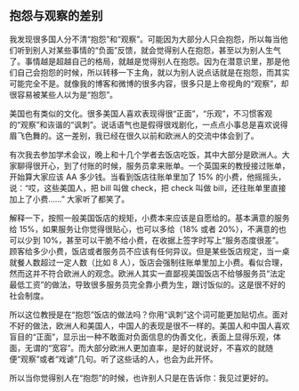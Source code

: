 <div class="inner">
<h2>抱怨与观察的差别</h2>
<p>我发现很多国人分不清“抱怨”和“观察”。可能因为大部分人只会抱怨，所以每当他们听到别人对某些事情的“负面”反馈，就会觉得别人在抱怨，甚至以为别人生气了。事情越是超越自己的格局，就越是觉得别人在抱怨。因为在潜意识里，那是他们自己会抱怨的时候，所以转移一下主角，就以为别人说点话就是在抱怨，而其实可能完全不是。就像我的博客和微博的很多内容，很多只是上帝视角的“观察”，却很容易被某些人以为是“抱怨”。</p>
<p>美国也有类似的文化。很多美国人喜欢表现得很“正面”，“乐观”，不习惯客观的“观察”和诙谐的“讽刺”。说话语气也是假得很戏剧化，一点点小事总是喜欢说得眉飞色舞的。这一差别，我已经在很久以前和欧洲人的交流中体会到了。</p>
<p>有次我去参加学术会议，晚上和十几个学者去饭店吃饭，其中大部分是欧洲人。大家聊得很开心，到了付账的时候，服务员拿来账单。一个英国来的教授接过账单，开始算大家应该 AA 多少钱。当看到饭店往账单里加了 15% 的小费，他摇摇头，说：“哎，这些美国人，把 bill 叫做 check，把 check 叫做 bill，还往账单里直接加上了小费……” 大家听了都笑了。</p>
<p>解释一下，按照一般美国饭店的规矩，小费本来应该是自愿给的。基本满意的服务给 15%，如果服务让你觉得很贴心，也可以多给（18% 或者 20%），不满意的也可以少到 10%，甚至可以干脆不给小费，在收据上签字时写上“服务态度很差”。顾客给多少小费，饭店或者服务员不应该有任何异议。但是某些饭店规定，当一桌就餐人数超过一定人数（比如 8 人），饭店会强制往账单里加上小费。看似合理，然而这并不符合欧洲人的观念。欧洲人其实一直鄙视美国饭店不给够服务员“法定最低工资”的做法，导致很多服务员完全靠小费为生，跟讨饭似的。这是很不好的社会制度。</p>
<p>所以这位教授是在“抱怨”饭店的做法吗？你用“讽刺”这个词可能更加贴切点。面对不好的做法，欧洲人和美国人，中国人的表现是很不一样的。美国人和中国人喜欢盲目的“正面”，显示出一种不敢面对负面信息的伪善文化，表面上显得乐观，体面，无谓的“宽容”。而大部分欧洲人更加直率，是好的就说好，不喜欢的就随便“观察”或者“戏谑”几句。听了这些话的人，也会为此开怀。</p>
<p>所以当你觉得别人在“抱怨”的时候，也许别人只是在告诉你：我见过更好的。</p>
</div>
<div class="ad-banner" style="margin-top: 5px">
<script async src="//pagead2.googlesyndication.com/pagead/js/adsbygoogle.js"></script>
<ins class="adsbygoogle"
                    style="display:inline-block;width:100%;height:90px"
                    data-ad-client="ca-pub-1331524016319584"
                    data-ad-slot="6657867155"></ins>
<script>(adsbygoogle = window.adsbygoogle || []).push({});</script>
</div>
<script data-ad-client="ca-pub-1331524016319584" async
            src="https://pagead2.googlesyndication.com/pagead/js/adsbygoogle.js">
</script>
    
